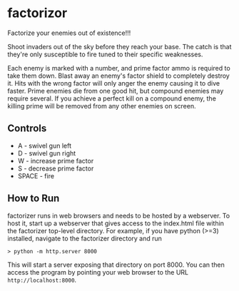 factorizor
=========

Factorize your enemies out of existence!!!

Shoot invaders out of the sky before they reach your base.  The catch is that they're only susceptible to fire tuned to their specific weaknesses.

Each enemy is marked with a number, and prime factor ammo is required to take them down.  Blast away an enemy's factor shield to completely destroy it.  Hits with the wrong factor will only anger the enemy causing it to dive faster.  Prime enemies die from one good hit, but compound enemies may require several.  If you achieve a perfect kill on a compound enemy, the killing prime will be removed from any other enemies on screen.

Controls
--------

* A - swivel gun left
* D - swivel gun right
* W - increase prime factor
* S - decrease prime factor
* SPACE - fire


How to Run
----------

factorizer runs in web browsers and needs to be hosted by a webserver.  To host it, start up a webserver that gives access to the index.html file within the factorizer top-level directory.  For example, if you have python (>=3) installed, navigate to the factorizer directory and run

```
> python -m http.server 8000
```

This will start a server exposing that directory on port 8000.  You can then access the program by pointing your web browser to the URL `http://localhost:8000`.
